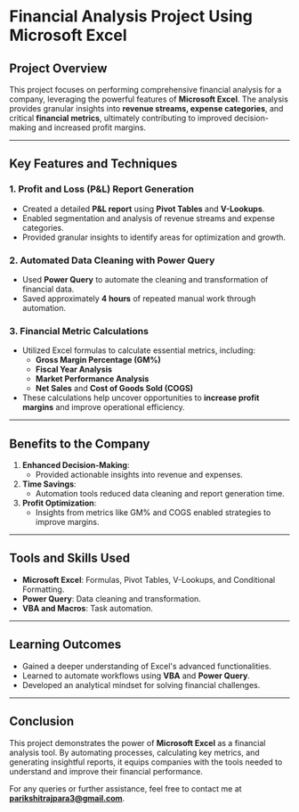 # Financial Analysis Project Using Microsoft Excel  

## Project Overview  
This project focuses on performing comprehensive financial analysis for a company, leveraging the powerful features of **Microsoft Excel**. The analysis provides granular insights into **revenue streams, expense categories**, and critical **financial metrics**, ultimately contributing to improved decision-making and increased profit margins.

---

## Key Features and Techniques  

### 1. **Profit and Loss (P&L) Report Generation**  
- Created a detailed **P&L report** using **Pivot Tables** and **V-Lookups**.  
- Enabled segmentation and analysis of revenue streams and expense categories.  
- Provided granular insights to identify areas for optimization and growth.

### 2. **Automated Data Cleaning with Power Query**  
- Used **Power Query** to automate the cleaning and transformation of financial data.  
- Saved approximately **4 hours** of repeated manual work through automation.  

### 3. **Financial Metric Calculations**  
- Utilized Excel formulas to calculate essential metrics, including:  
  - **Gross Margin Percentage (GM%)**  
  - **Fiscal Year Analysis**  
  - **Market Performance Analysis**  
  - **Net Sales** and **Cost of Goods Sold (COGS)**  
- These calculations help uncover opportunities to **increase profit margins** and improve operational efficiency.

---

## Benefits to the Company  
1. **Enhanced Decision-Making**:  
   - Provided actionable insights into revenue and expenses.  
2. **Time Savings**:  
   - Automation tools reduced data cleaning and report generation time.  
3. **Profit Optimization**:  
   - Insights from metrics like GM% and COGS enabled strategies to improve margins.  

---

## Tools and Skills Used  
- **Microsoft Excel**: Formulas, Pivot Tables, V-Lookups, and Conditional Formatting.  
- **Power Query**: Data cleaning and transformation.  
- **VBA and Macros**: Task automation.  

---

## Learning Outcomes  
- Gained a deeper understanding of Excel's advanced functionalities.  
- Learned to automate workflows using **VBA** and **Power Query**.  
- Developed an analytical mindset for solving financial challenges.  

---

## Conclusion  
This project demonstrates the power of **Microsoft Excel** as a financial analysis tool. By automating processes, calculating key metrics, and generating insightful reports, it equips companies with the tools needed to understand and improve their financial performance.  

For any queries or further assistance, feel free to contact me at **parikshitrajpara3@gmail.com**.
